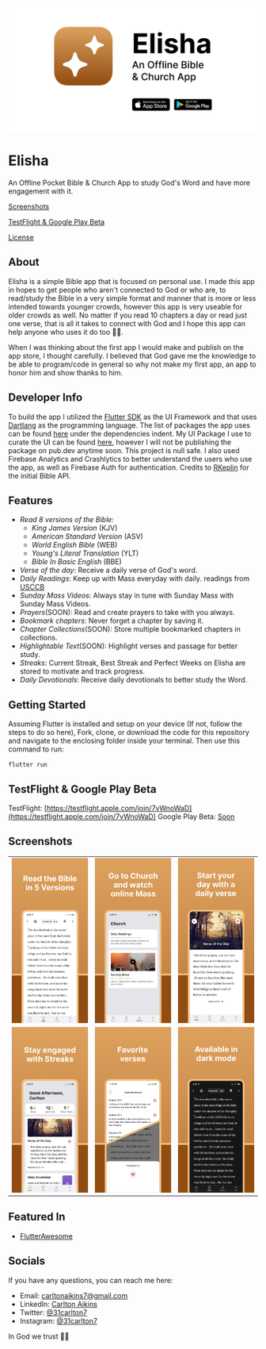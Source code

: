 <img src="https://github.com/31Carlton7/elisha/blob/master/assets/app_icons/banner.png"> </img>

# Elisha

An Offline Pocket Bible & Church App to study God's Word and have more engagement with it.

<!-- Put App Store and Google Play Store Stickers Here-->

[Screenshots](#screenshots)

[TestFlight & Google Play Beta](#testflight--google-play-beta)

[License](https://github.com/31Carlton7/corona_spectator/blob/master/LICENSE)

## About

Elisha is a simple Bible app that is focused on personal use. I made this app in hopes to get people who aren't connected to God or who are, to read/study the Bible in a very simple format and manner that is more or less intended towards younger crowds, however this app is very useable for older crowds as well. No matter if you read 10 chapters a day or read just one verse, that is all it takes to connect with God and I hope this app can help anyone who uses it do too 🙏🏾.

When I was thinking about the first app I would make and publish on the app store, I thought carefully. I believed that God gave me the knowledge to be able to program/code in general so why not make my first app, an app to honor him and show thanks to him.

## Developer Info

To build the app I utilized the [Flutter SDK](https://flutter.dev) as the UI Framework and that uses [Dartlang](https://dart.dev) as the programming language. The list of packages the app uses can be found [here](https://github.com/31Carlton7/elisha/blob/master/pubspec.yaml) under the dependencies indent. My UI Package I use to curate the UI can be found [here](https://github.com/31Carlton7/canton_design_system), however I will not be publishing the package on pub.dev anytime soon. This project is null safe. I also used Firebase Analytics and Crashlytics to better understand the users who use the app, as well as Firebase Auth for authentication. Credits to [RKeplin](https://github.com/rkeplin/bible-go-api) for the initial Bible API.

## Features

- _Read 8 versions of the Bible_:
  - _King James Version_ (KJV)
  - _American Standard Version_ (ASV)
  - _World English Bible_ (WEB)
  - _Young's Literal Translation_ (YLT)
  - _Bible In Basic English_ (BBE)
- _Verse of the day_: Receive a daily verse of God's word.
- _Daily Readings_: Keep up with Mass everyday with daily. readings from [USCCB](usccb.org)
- _Sunday Mass Videos_: Always stay in tune with Sunday Mass with Sunday Mass Videos.
- _Prayers_(SOON): Read and create prayers to take with you always.
- _Bookmark chapters_: Never forget a chapter by saving it.
- _Chapter Collections_(SOON): Store multiple bookmarked chapters in collections.
- _Highlightable Text_(SOON): Highlight verses and passage for better study.
- _Streaks_: Current Streak, Best Streak and Perfect Weeks on Elisha are stored to motivate and track progress.
- _Daily Devotionals_: Receive daily devotionals to better study the Word.

## Getting Started

Assuming Flutter is installed and setup on your device (If not, follow the steps to do so here), Fork, clone, or download the code for this repository and navigate to the enclosing folder inside your terminal. Then use this command to run:

```
flutter run
```

## TestFlight & Google Play Beta

TestFlight: [https://testflight.apple.com/join/7vWnoWaD](https://testflight.apple.com/join/7vWnoWaD)
Google Play Beta: [Soon]()

## Screenshots

<table> 
  <tr>
    <td> 
      <img width="250" src="https://github.com/31Carlton7/elisha/blob/master/screenshots/promotional/iphone/iphone_1.png"> </img>
    </td>
    <td>
      <img width="250" src="https://github.com/31Carlton7/elisha/blob/master/screenshots/promotional/iphone/iphone_2.png"> 
  </img> 
    </td>
    <td> 
        <img width="250" src="https://github.com/31Carlton7/elisha/blob/master/screenshots/promotional/iphone/iphone_3.png"> 
  </img>
    </td>
  </tr>
  
  <tr>
     <td>
       <img width="250" src="https://github.com/31Carlton7/elisha/blob/master/screenshots/promotional/iphone/iphone_4.png"> 
  </img>
    </td>
    <td>
      <img width="250" src="https://github.com/31Carlton7/elisha/blob/master/screenshots/promotional/iphone/iphone_5.png">
    </td>
    <td> 
      <img width="250" src="https://github.com/31Carlton7/elisha/blob/master/screenshots/promotional/iphone/iphone_7.png">
    </td>
  </tr>
  
</table>

## Featured In

- [FlutterAwesome](https://flutterawesome.com/pocket-bible-church-app-built-with-flutter/)

## Socials

If you have any questions, you can reach me here:

- Email: carltonaikins7@gmail.com
- LinkedIn: [Carlton Aikins](https://www.linkedin.com/in/carlton-aikins-a34a14226)
- Twitter: [@31carlton7](https://www.twitter.com/31carlton7)
- Instagram: [@31carlton7](https://www.instagram.com/31carlton7/)

In God we trust 🙏🏾
